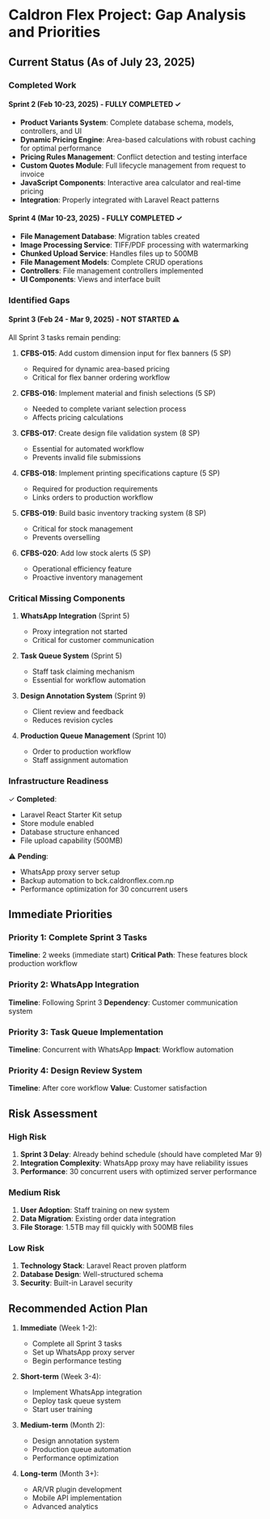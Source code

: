 # Caldron Flex Project: Gap Analysis and Priorities

## Current Status (As of July 23, 2025)

### Completed Work

#### Sprint 2 (Feb 10-23, 2025) - FULLY COMPLETED ✓
- **Product Variants System**: Complete database schema, models, controllers, and UI
- **Dynamic Pricing Engine**: Area-based calculations with robust caching for optimal performance
- **Pricing Rules Management**: Conflict detection and testing interface
- **Custom Quotes Module**: Full lifecycle management from request to invoice
- **JavaScript Components**: Interactive area calculator and real-time pricing
- **Integration**: Properly integrated with Laravel React patterns

#### Sprint 4 (Mar 10-23, 2025) - FULLY COMPLETED ✓
- **File Management Database**: Migration tables created
- **Image Processing Service**: TIFF/PDF processing with watermarking
- **Chunked Upload Service**: Handles files up to 500MB
- **File Management Models**: Complete CRUD operations
- **Controllers**: File management controllers implemented
- **UI Components**: Views and interface built

### Identified Gaps

#### Sprint 3 (Feb 24 - Mar 9, 2025) - NOT STARTED ⚠️
All Sprint 3 tasks remain pending:

1. **CFBS-015**: Add custom dimension input for flex banners (5 SP)
   - Required for dynamic area-based pricing
   - Critical for flex banner ordering workflow

2. **CFBS-016**: Implement material and finish selections (5 SP)
   - Needed to complete variant selection process
   - Affects pricing calculations

3. **CFBS-017**: Create design file validation system (8 SP)
   - Essential for automated workflow
   - Prevents invalid file submissions

4. **CFBS-018**: Implement printing specifications capture (5 SP)
   - Required for production requirements
   - Links orders to production workflow

5. **CFBS-019**: Build basic inventory tracking system (8 SP)
   - Critical for stock management
   - Prevents overselling

6. **CFBS-020**: Add low stock alerts (5 SP)
   - Operational efficiency feature
   - Proactive inventory management

### Critical Missing Components

1. **WhatsApp Integration** (Sprint 5)
   - Proxy integration not started
   - Critical for customer communication

2. **Task Queue System** (Sprint 5)
   - Staff task claiming mechanism
   - Essential for workflow automation

3. **Design Annotation System** (Sprint 9)
   - Client review and feedback
   - Reduces revision cycles

4. **Production Queue Management** (Sprint 10)
   - Order to production workflow
   - Staff assignment automation

### Infrastructure Readiness

✓ **Completed**:
- Laravel React Starter Kit setup
- Store module enabled
- Database structure enhanced
- File upload capability (500MB)

⚠️ **Pending**:
- WhatsApp proxy server setup
- Backup automation to bck.caldronflex.com.np
- Performance optimization for 30 concurrent users

## Immediate Priorities

### Priority 1: Complete Sprint 3 Tasks
**Timeline**: 2 weeks (immediate start)
**Critical Path**: These features block production workflow

### Priority 2: WhatsApp Integration
**Timeline**: Following Sprint 3
**Dependency**: Customer communication system

### Priority 3: Task Queue Implementation
**Timeline**: Concurrent with WhatsApp
**Impact**: Workflow automation

### Priority 4: Design Review System
**Timeline**: After core workflow
**Value**: Customer satisfaction

## Risk Assessment

### High Risk
1. **Sprint 3 Delay**: Already behind schedule (should have completed Mar 9)
2. **Integration Complexity**: WhatsApp proxy may have reliability issues
3. **Performance**: 30 concurrent users with optimized server performance

### Medium Risk
1. **User Adoption**: Staff training on new system
2. **Data Migration**: Existing order data integration
3. **File Storage**: 1.5TB may fill quickly with 500MB files

### Low Risk
1. **Technology Stack**: Laravel React proven platform
2. **Database Design**: Well-structured schema
3. **Security**: Built-in Laravel security

## Recommended Action Plan

1. **Immediate** (Week 1-2):
   - Complete all Sprint 3 tasks
   - Set up WhatsApp proxy server
   - Begin performance testing

2. **Short-term** (Week 3-4):
   - Implement WhatsApp integration
   - Deploy task queue system
   - Start user training

3. **Medium-term** (Month 2):
   - Design annotation system
   - Production queue automation
   - Performance optimization

4. **Long-term** (Month 3+):
   - AR/VR plugin development
   - Mobile API implementation
   - Advanced analytics